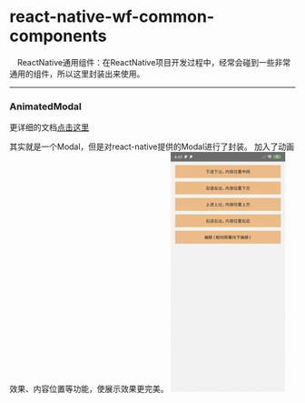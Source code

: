 # react-native-wf-common-components
&emsp;ReactNative通用组件：在ReactNative项目开发过程中，经常会碰到一些非常通用的组件，所以这里封装出来使用。

----
### AnimatedModal
更详细的文档[点击这里](https://github.com/wufengyc/react-native-common-components/blob/master/libs/README.md)

其实就是一个Modal，但是对react-native提供的Modal进行了封装。
加入了动画效果、内容位置等功能，使展示效果更完美。
<img src="./libs/imgs/animated_modal.gif" alt="默认效果" style="zoom:75%;" />

